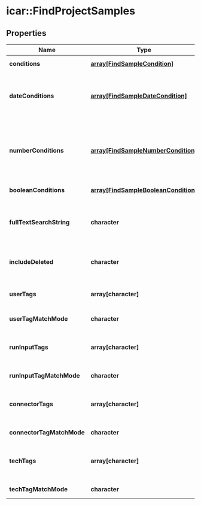 # icar::FindProjectSamples


## Properties

Name | Type | Description | Notes
------------ | ------------- | ------------- | -------------
**conditions** | [**array[FindSampleCondition]**](FindSampleCondition.md) | Adds a condition on a string field. | 
**dateConditions** | [**array[FindSampleDateCondition]**](FindSampleDateCondition.md) | Adds a condition on a date metadate field. If both the dateBefore and dateAfter parameter are null it will return any sample that has no value for the date field. | 
**numberConditions** | [**array[FindSampleNumberCondition]**](FindSampleNumberCondition.md) | Adds a condition on a number metadata field. If both the lowerBoundary and upperBoundary parameter are null it will return any sample that has no value for the number field. | 
**booleanConditions** | [**array[FindSampleBooleanCondition]**](FindSampleBooleanCondition.md) | Adds a condition on a boolean field. | 
**fullTextSearchString** | **character** | Adds a fuzzy matching condition for the text on all string fields of the sample i.e. on both the fixed fields (name, description) as any metadata text field. | [optional] 
**includeDeleted** | **character** | Indicates whether deleted samples should be included. | [optional] [default to FALSE]
**userTags** | **array[character]** | The usertags to filter on. The userTagMatchMode-parameter determines how the filtering is done. | [optional] 
**userTagMatchMode** | **character** | How the usertags are filtered. | [optional] 
**runInputTags** | **array[character]** | The runInputTags to filter on. The runInputTagMatchMode-parameter determines how the filtering is done. | [optional] 
**runInputTagMatchMode** | **character** | How the runInputTags are filtered. | [optional] 
**connectorTags** | **array[character]** | The connectorTags to filter on. The connectorTagMatchMode-parameter determines how the filtering is done. | [optional] 
**connectorTagMatchMode** | **character** | How the connectorTags are filtered. | [optional] 
**techTags** | **array[character]** | The technicalTags to filter on. The techTagMatchMode-parameter determines how the filtering is done. | [optional] 
**techTagMatchMode** | **character** | How the technicalTags are filtered. | [optional] 


